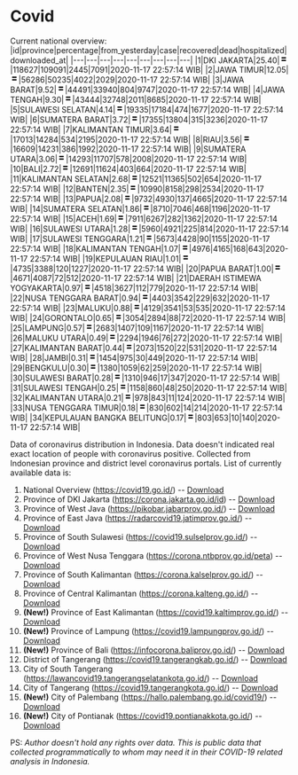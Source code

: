 # Covid
Current national overview:
|id|province|percentage|from_yesterday|case|recovered|dead|hospitalized|downloaded_at|
|---|---|---|---|---|---|---|---|---|
|1|DKI JAKARTA|25.40|![equal](https://github.com/ariefrachmannn/covid/raw/master/img/rsz_equal.png)|118627|109091|2445|7091|2020-11-17 22:57:14 WIB|
|2|JAWA TIMUR|12.05|![equal](https://github.com/ariefrachmannn/covid/raw/master/img/rsz_equal.png)|56286|50235|4022|2029|2020-11-17 22:57:14 WIB|
|3|JAWA BARAT|9.52|![equal](https://github.com/ariefrachmannn/covid/raw/master/img/rsz_equal.png)|44491|33940|804|9747|2020-11-17 22:57:14 WIB|
|4|JAWA TENGAH|9.30|![equal](https://github.com/ariefrachmannn/covid/raw/master/img/rsz_equal.png)|43444|32748|2011|8685|2020-11-17 22:57:14 WIB|
|5|SULAWESI SELATAN|4.14|![equal](https://github.com/ariefrachmannn/covid/raw/master/img/rsz_equal.png)|19335|17184|474|1677|2020-11-17 22:57:14 WIB|
|6|SUMATERA BARAT|3.72|![equal](https://github.com/ariefrachmannn/covid/raw/master/img/rsz_equal.png)|17355|13804|315|3236|2020-11-17 22:57:14 WIB|
|7|KALIMANTAN TIMUR|3.64|![equal](https://github.com/ariefrachmannn/covid/raw/master/img/rsz_equal.png)|17013|14284|534|2195|2020-11-17 22:57:14 WIB|
|8|RIAU|3.56|![equal](https://github.com/ariefrachmannn/covid/raw/master/img/rsz_equal.png)|16609|14231|386|1992|2020-11-17 22:57:14 WIB|
|9|SUMATERA UTARA|3.06|![equal](https://github.com/ariefrachmannn/covid/raw/master/img/rsz_equal.png)|14293|11707|578|2008|2020-11-17 22:57:14 WIB|
|10|BALI|2.72|![equal](https://github.com/ariefrachmannn/covid/raw/master/img/rsz_equal.png)|12691|11624|403|664|2020-11-17 22:57:14 WIB|
|11|KALIMANTAN SELATAN|2.68|![equal](https://github.com/ariefrachmannn/covid/raw/master/img/rsz_equal.png)|12521|11365|502|654|2020-11-17 22:57:14 WIB|
|12|BANTEN|2.35|![equal](https://github.com/ariefrachmannn/covid/raw/master/img/rsz_equal.png)|10990|8158|298|2534|2020-11-17 22:57:14 WIB|
|13|PAPUA|2.08|![equal](https://github.com/ariefrachmannn/covid/raw/master/img/rsz_equal.png)|9732|4930|137|4665|2020-11-17 22:57:14 WIB|
|14|SUMATERA SELATAN|1.86|![equal](https://github.com/ariefrachmannn/covid/raw/master/img/rsz_equal.png)|8710|7046|468|1196|2020-11-17 22:57:14 WIB|
|15|ACEH|1.69|![equal](https://github.com/ariefrachmannn/covid/raw/master/img/rsz_equal.png)|7911|6267|282|1362|2020-11-17 22:57:14 WIB|
|16|SULAWESI UTARA|1.28|![equal](https://github.com/ariefrachmannn/covid/raw/master/img/rsz_equal.png)|5960|4921|225|814|2020-11-17 22:57:14 WIB|
|17|SULAWESI TENGGARA|1.21|![equal](https://github.com/ariefrachmannn/covid/raw/master/img/rsz_equal.png)|5673|4428|90|1155|2020-11-17 22:57:14 WIB|
|18|KALIMANTAN TENGAH|1.07|![equal](https://github.com/ariefrachmannn/covid/raw/master/img/rsz_equal.png)|4976|4165|168|643|2020-11-17 22:57:14 WIB|
|19|KEPULAUAN RIAU|1.01|![equal](https://github.com/ariefrachmannn/covid/raw/master/img/rsz_equal.png)|4735|3388|120|1227|2020-11-17 22:57:14 WIB|
|20|PAPUA BARAT|1.00|![equal](https://github.com/ariefrachmannn/covid/raw/master/img/rsz_equal.png)|4671|4087|72|512|2020-11-17 22:57:14 WIB|
|21|DAERAH ISTIMEWA YOGYAKARTA|0.97|![equal](https://github.com/ariefrachmannn/covid/raw/master/img/rsz_equal.png)|4518|3627|112|779|2020-11-17 22:57:14 WIB|
|22|NUSA TENGGARA BARAT|0.94|![equal](https://github.com/ariefrachmannn/covid/raw/master/img/rsz_equal.png)|4403|3542|229|632|2020-11-17 22:57:14 WIB|
|23|MALUKU|0.88|![equal](https://github.com/ariefrachmannn/covid/raw/master/img/rsz_equal.png)|4129|3541|53|535|2020-11-17 22:57:14 WIB|
|24|GORONTALO|0.65|![equal](https://github.com/ariefrachmannn/covid/raw/master/img/rsz_equal.png)|3054|2894|88|72|2020-11-17 22:57:14 WIB|
|25|LAMPUNG|0.57|![equal](https://github.com/ariefrachmannn/covid/raw/master/img/rsz_equal.png)|2683|1407|109|1167|2020-11-17 22:57:14 WIB|
|26|MALUKU UTARA|0.49|![equal](https://github.com/ariefrachmannn/covid/raw/master/img/rsz_equal.png)|2294|1946|76|272|2020-11-17 22:57:14 WIB|
|27|KALIMANTAN BARAT|0.44|![equal](https://github.com/ariefrachmannn/covid/raw/master/img/rsz_equal.png)|2073|1520|22|531|2020-11-17 22:57:14 WIB|
|28|JAMBI|0.31|![equal](https://github.com/ariefrachmannn/covid/raw/master/img/rsz_equal.png)|1454|975|30|449|2020-11-17 22:57:14 WIB|
|29|BENGKULU|0.30|![equal](https://github.com/ariefrachmannn/covid/raw/master/img/rsz_equal.png)|1380|1059|62|259|2020-11-17 22:57:14 WIB|
|30|SULAWESI BARAT|0.28|![equal](https://github.com/ariefrachmannn/covid/raw/master/img/rsz_equal.png)|1310|946|17|347|2020-11-17 22:57:14 WIB|
|31|SULAWESI TENGAH|0.25|![equal](https://github.com/ariefrachmannn/covid/raw/master/img/rsz_equal.png)|1158|860|48|250|2020-11-17 22:57:14 WIB|
|32|KALIMANTAN UTARA|0.21|![equal](https://github.com/ariefrachmannn/covid/raw/master/img/rsz_equal.png)|978|843|11|124|2020-11-17 22:57:14 WIB|
|33|NUSA TENGGARA TIMUR|0.18|![equal](https://github.com/ariefrachmannn/covid/raw/master/img/rsz_equal.png)|830|602|14|214|2020-11-17 22:57:14 WIB|
|34|KEPULAUAN BANGKA BELITUNG|0.17|![equal](https://github.com/ariefrachmannn/covid/raw/master/img/rsz_equal.png)|803|653|10|140|2020-11-17 22:57:14 WIB|

Data of coronavirus distribution in Indonesia. Data doesn't indicated real exact location of people with coronavirus positive. Collected from Indonesian province and district level coronavirus portals. List of currently available data is:
1. National Overview (https://covid19.go.id/) -- [Download](https://www.dropbox.com/s/66ly270fw4y76fx/covid_nasional.csv?dl=0)
2. Province of DKI Jakarta (https://corona.jakarta.go.id/id) -- [Download](https://riwayat-file-covid-19-dki-jakarta-jakartagis.hub.arcgis.com/)
3. Province of West Java (https://pikobar.jabarprov.go.id/) -- [Download](https://www.dropbox.com/s/alg0zp60fylq6cn/covid_jabar.csv?dl=0)
4. Province of East Java (https://radarcovid19.jatimprov.go.id/) -- [Download](https://www.dropbox.com/sh/e7vtgcnl4ckbvr4/AADo9UMRDZvrhHn66qTHZOvNa?dl=0)
5. Province of South Sulawesi (https://covid19.sulselprov.go.id/) -- [Download](https://www.dropbox.com/s/z5ek23lwcztj7z7/covid_sulsel.csv?dl=0)
6. Province of West Nusa Tenggara (https://corona.ntbprov.go.id/peta) -- [Download](https://www.dropbox.com/s/4p2k93n42xx0c00/covid_ntb.csv?dl=0)
7. Province of South Kalimantan (https://corona.kalselprov.go.id/) -- [Download](https://www.dropbox.com/sh/7aa2kvz8lb04pzz/AADH1Oj5oFMw2mp-D3JStPRsa?dl=0)
8. Province of Central Kalimantan (https://corona.kalteng.go.id/) -- [Download](https://www.dropbox.com/s/9q01v5r3ys2ozk4/covid_kalteng.csv?dl=0)
9. **(New!)** Province of East Kalimantan (https://covid19.kaltimprov.go.id/) -- [Download](https://www.dropbox.com/sh/qhpxj532nm80goa/AAB6ek_fp1__ieTR0TFQpfIga?dl=0)
10. **(New!)** Province of Lampung (https://covid19.lampungprov.go.id/) -- [Download](https://www.dropbox.com/s/ecuew6oa9kzwqwx/covid_lampung.csv?dl=0)
11. **(New!)** Province of Bali (https://infocorona.baliprov.go.id/) -- [Download](https://www.dropbox.com/sh/iceiwun4ufttmiu/AAC7dSRMpfTjPI1Lfzw-LeCUa?dl=0)
12. District of Tangerang (https://covid19.tangerangkab.go.id/) -- [Download](https://www.dropbox.com/sh/yxovyy6sy5bnz4p/AACZzVHinisKmz8oQWyQJ3nua?dl=0)
13. City of South Tangerang (https://lawancovid19.tangerangselatankota.go.id/) -- [Download](https://www.dropbox.com/s/zlvxo4ivswdzmle/covid_tangsel.csv?dl=0)
14. City of Tangerang (https://covid19.tangerangkota.go.id/) -- [Download](https://www.dropbox.com/s/e53224kvdrpjzy0/covid_tangkot.csv?dl=0)
15. **(New!)** City of Palembang (https://hallo.palembang.go.id/covid19/) -- [Download](https://www.dropbox.com/sh/oj17bhwhlpjht9e/AABZEG-OiaSaFvikATDx6coEa?dl=0)
16. **(New!)** City of Pontianak (https://covid19.pontianakkota.go.id/) -- [Download](https://www.dropbox.com/sh/66if3y4ly51j4sh/AADQ-zwLGa7Kz4ZzJgDw2-3na?dl=0)

PS: *Author doesn't hold any rights over data. This is public data that collected programmatically to whom may need it in their COVID-19 related analysis in Indonesia.*
